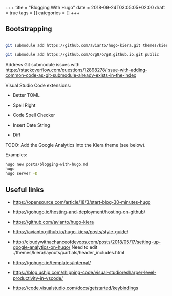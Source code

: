 +++
title = "Blogging With Hugo"
date = 2018-09-24T03:05:05+02:00
draft = true
tags = []
categories = []
+++

## Bootstrapping

```bash

git submodule add https://github.com/avianto/hugo-kiera.git themes/kiera

git submodule add https://github.com/o7g8/o7g8.github.io.git public

```

Address Git submodule issues with <https://stackoverflow.com/questions/12898278/issue-with-adding-common-code-as-git-submodule-already-exists-in-the-index>

Visual Studio Code extensions:

* Better TOML

* Spell Right

* Code Spell Checker

* Insert Date String

* Diff

TODO: Add the Google Analytics into the Kiera theme (see below).

Examples:

```bash
hugo new posts/blogging-with-hugo.md
hugo
hugo server -D
```

## Useful links

* <https://opensource.com/article/18/3/start-blog-30-minutes-hugo>

* <https://gohugo.io/hosting-and-deployment/hosting-on-github/>

* <https://github.com/avianto/hugo-kiera>

* <https://avianto.github.io/hugo-kiera/posts/style-guide/>

* <http://cloudywithachanceofdevops.com/posts/2018/05/17/setting-up-google-analytics-on-hugo/> Need to edit ./themes/kiera/layouts/partials/header_includes.html

* <https://gohugo.io/templates/internal/>

* <https://blog.uship.com/shipping-code/visual-studioresharper-level-productivity-in-vscode/>

* <https://code.visualstudio.com/docs/getstarted/keybindings>